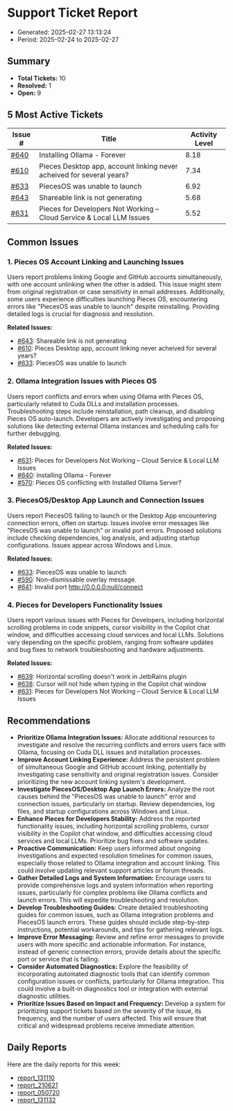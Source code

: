 # Support Ticket Report
- Generated: 2025-02-27 13:13:24
- Period: 2025-02-24 to 2025-02-27

## Summary
- **Total Tickets:** 10
- **Resolved:** 1
- **Open:** 9

## 5 Most Active Tickets
| Issue # | Title | Activity Level |
|---------|-------|----------------|
| [#640](https://github.com/pieces-app/support/issues/640) | Installing Ollama - Forever | 8.18 |
| [#610](https://github.com/pieces-app/support/issues/610) | Pieces Desktop app, account linking never acheived for several years? | 7.34 |
| [#633](https://github.com/pieces-app/support/issues/633) | PiecesOS was unable to launch | 6.92 |
| [#643](https://github.com/pieces-app/support/issues/643) | Shareable link is not generating | 5.68 |
| [#631](https://github.com/pieces-app/support/issues/631) | Pieces for Developers Not Working – Cloud Service & Local LLM Issues | 5.52 |

## Common Issues
### 1. Pieces OS Account Linking and Launching Issues
Users report problems linking Google and GitHub accounts simultaneously, with one account unlinking when the other is added. This issue might stem from original registration or case sensitivity in email addresses. Additionally, some users experience difficulties launching Pieces OS, encountering errors like "PiecesOS was unable to launch" despite reinstalling. Providing detailed logs is crucial for diagnosis and resolution.

**Related Issues:**
- [#643](https://github.com/pieces-app/support/issues/643): Shareable link is not generating
- [#610](https://github.com/pieces-app/support/issues/610): Pieces Desktop app, account linking never acheived for several years?
- [#633](https://github.com/pieces-app/support/issues/633): PiecesOS was unable to launch

### 2. Ollama Integration Issues with Pieces OS
Users report conflicts and errors when using Ollama with Pieces OS, particularly related to Cuda DLLs and installation processes. Troubleshooting steps include reinstallation, path cleanup, and disabling Pieces OS auto-launch. Developers are actively investigating and proposing solutions like detecting external Ollama instances and scheduling calls for further debugging.

**Related Issues:**
- [#631](https://github.com/pieces-app/support/issues/631): Pieces for Developers Not Working – Cloud Service & Local LLM Issues
- [#640](https://github.com/pieces-app/support/issues/640): Installing Ollama - Forever
- [#570](https://github.com/pieces-app/support/issues/570): Pieces OS conflicting with Installed Ollama Server?

### 3. PiecesOS/Desktop App Launch and Connection Issues
Users report PiecesOS failing to launch or the Desktop App encountering connection errors, often on startup. Issues involve error messages like "PiecesOS was unable to launch" or invalid port errors. Proposed solutions include checking dependencies, log analysis, and adjusting startup configurations. Issues appear across Windows and Linux.

**Related Issues:**
- [#633](https://github.com/pieces-app/support/issues/633): PiecesOS was unable to launch
- [#590](https://github.com/pieces-app/support/issues/590): Non-dismissable overlay message.
- [#641](https://github.com/pieces-app/support/issues/641): Invalid port http://0.0.0.0:null/connect

### 4. Pieces for Developers Functionality Issues
Users report various issues with Pieces for Developers, including horizontal scrolling problems in code snippets, cursor visibility in the Copilot chat window, and difficulties accessing cloud services and local LLMs. Solutions vary depending on the specific problem, ranging from software updates and bug fixes to network troubleshooting and hardware adjustments.

**Related Issues:**
- [#639](https://github.com/pieces-app/support/issues/639): Horizontal scrolling doesn't work in JetbRains plugin
- [#638](https://github.com/pieces-app/support/issues/638): Cursor will not hide when typing in the Copilot chat window
- [#631](https://github.com/pieces-app/support/issues/631): Pieces for Developers Not Working – Cloud Service & Local LLM Issues


## Recommendations
- **Prioritize Ollama Integration Issues:** Allocate additional resources to investigate and resolve the recurring conflicts and errors users face with Ollama, focusing on Cuda DLL issues and installation processes.
- **Improve Account Linking Experience:** Address the persistent problem of simultaneous Google and GitHub account linking, potentially by investigating case sensitivity and original registration issues. Consider prioritizing the new account linking system's development.
- **Investigate PiecesOS/Desktop App Launch Errors:** Analyze the root causes behind the "PiecesOS was unable to launch" error and connection issues, particularly on startup. Review dependencies, log files, and startup configurations across Windows and Linux.
- **Enhance Pieces for Developers Stability:** Address the reported functionality issues, including horizontal scrolling problems, cursor visibility in the Copilot chat window, and difficulties accessing cloud services and local LLMs. Prioritize bug fixes and software updates.
- **Proactive Communication:**  Keep users informed about ongoing investigations and expected resolution timelines for common issues, especially those related to Ollama integration and account linking. This could involve updating relevant support articles or forum threads.
- **Gather Detailed Logs and System Information:** Encourage users to provide comprehensive logs and system information when reporting issues, particularly for complex problems like Ollama conflicts and launch errors. This will expedite troubleshooting and resolution.
- **Develop Troubleshooting Guides:** Create detailed troubleshooting guides for common issues, such as Ollama integration problems and PiecesOS launch errors. These guides should include step-by-step instructions, potential workarounds, and tips for gathering relevant logs.
- **Improve Error Messaging:** Review and refine error messages to provide users with more specific and actionable information. For instance, instead of generic connection errors, provide details about the specific port or service that is failing.
- **Consider Automated Diagnostics:** Explore the feasibility of incorporating automated diagnostic tools that can identify common configuration issues or conflicts, particularly for Ollama integration. This could involve a built-in diagnostics tool or integration with external diagnostic utilities.
- **Prioritize Issues Based on Impact and Frequency:** Develop a system for prioritizing support tickets based on the severity of the issue, its frequency, and the number of users affected. This will ensure that critical and widespread problems receive immediate attention.

## Daily Reports
Here are the daily reports for this week:

- [report_131110](daily/2025-02-25/report_131110.md)
- [report_210621](daily/2025-02-25/report_210621.md)
- [report_050720](daily/2025-02-27/report_050720.md)
- [report_131132](daily/2025-02-27/report_131132.md)
